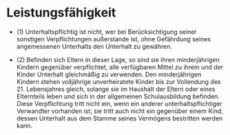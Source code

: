 # Leistungsfähigkeit

- (1) Unterhaltspflichtig ist nicht, wer bei Berücksichtigung seiner sonstigen Verpflichtungen außerstande ist, ohne Gefährdung seines angemessenen Unterhalts den Unterhalt zu gewähren.

- (2) Befinden sich Eltern in dieser Lage, so sind sie ihren minderjährigen Kindern gegenüber verpflichtet, alle verfügbaren Mittel zu ihrem und der Kinder Unterhalt gleichmäßig zu verwenden. Den minderjährigen Kindern stehen volljährige unverheiratete Kinder bis zur Vollendung des 21. Lebensjahres gleich, solange sie im Haushalt der Eltern oder eines Elternteils leben und sich in der allgemeinen Schulausbildung befinden. Diese Verpflichtung tritt nicht ein, wenn ein anderer unterhaltspflichtiger Verwandter vorhanden ist; sie tritt auch nicht ein gegenüber einem Kind, dessen Unterhalt aus dem Stamme seines Vermögens bestritten werden kann.

